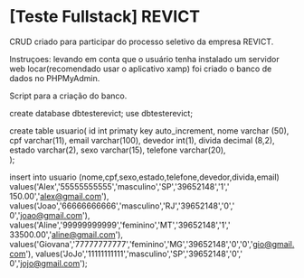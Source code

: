 # [Teste Fullstack] REVICT

CRUD criado para participar do processo seletivo da empresa REVICT.

Instruçoes: levando em conta que o usuário tenha instalado um servidor web locar(recomendado usar o aplicativo xamp) foi criado o banco de dados no PHPMyAdmin.

Script para a criação do banco.

create database dbtesterevict;
use dbtesterevict;

create table usuario(
    id int primaty key auto_increment,
    nome varchar (50),
    cpf varchar(11),
    email varchar(100),
    devedor int(1),
    divida decimal (8,2),
    estado varchar(2),
    sexo varchar(15),
    telefone varchar(20),   
);

insert into usuario (nome,cpf,sexo,estado,telefone,devedor,divida,email)
        values('Alex','55555555555','masculino','SP','39652148','1',' 150.00','alex@gmail.com'),
        values('Joao','66666666666','masculino','RJ','39652148','0',' 0','joao@gmail.com'),
        values('Aline','99999999999','feminino','MT','39652148','1',' 33500.00','aline@gmail.com'),
        values('Giovana','77777777777','feminino','MG','39652148','0','0','gio@gmail.com'),
        values('JoJo','11111111111','masculino','SP','39652148','0',' 0','jojo@gmail.com');
        

